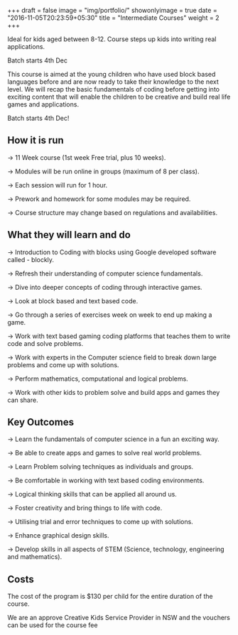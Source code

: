 +++
draft = false
image = "img/portfolio/"
showonlyimage = true
date = "2016-11-05T20:23:59+05:30"
title = "Intermediate Courses"
weight = 2
+++

Ideal for kids aged between 8-12. Course steps up kids into writing real applications.

Batch starts 4th Dec

<!--more-->

This course is aimed at the young children who have used block based languages before and are now ready to take their knowledge to the next level. We will recap the basic fundamentals of coding before getting into exciting content that will enable the children to be creative and build real life games and applications.

Batch starts 4th Dec!

## How it is run

-> 11 Week course (1st week Free trial, plus 10 weeks).

-> Modules will be run online in groups (maximum of 8 per class).

-> Each session will run for 1 hour.

-> Prework and homework for some modules may be required.

-> Course structure may change based on regulations and availabilities.

## What they will learn and do

-> Introduction to Coding with blocks using Google developed software called - blockly.

-> Refresh their understanding of computer science fundamentals.

-> Dive into deeper concepts of coding through interactive games.

-> Look at block based and text based code.

-> Go through a series of exercises week on week to end up making a game.

-> Work with text based gaming coding platforms that teaches them to write code and solve problems.

-> Work with experts in the Computer science field to break down large problems and come up with solutions.

-> Perform mathematics, computational and logical problems.

-> Work with other kids to problem solve and build apps and games they can share.

## Key Outcomes

-> Learn the fundamentals of computer science in a fun an exciting way.

-> Be able to create apps and games to solve real world problems.

-> Learn Problem solving techniques as individuals and groups.

-> Be comfortable in working with text based coding environments.

-> Logical thinking skills that can be applied all around us.

-> Foster creativity and bring things to life with code.

-> Utilising trial and error techniques to come up with solutions.

-> Enhance graphical design skills.

-> Develop skills in all aspects of STEM (Science, technology, engineering and mathematics).

## Costs

The cost of the program is $130 per child for the entire duration of the course.

We are an approve Creative Kids Service Provider in NSW and the vouchers can be used for the course fee

